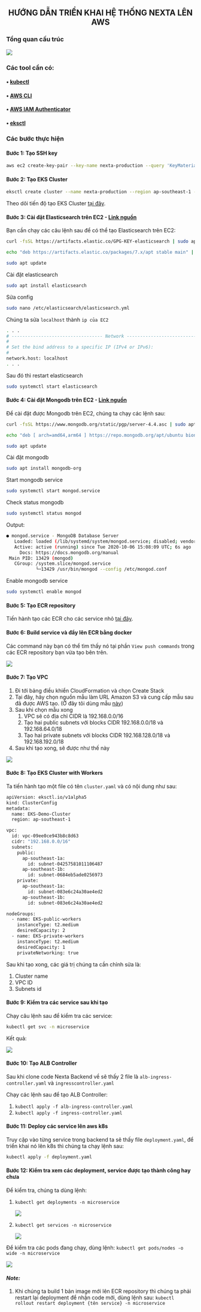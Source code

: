 ## <center>HƯỚNG DẪN TRIỂN KHAI HỆ THỐNG NEXTA LÊN AWS</center>

### Tổng quan cấu trúc

<img src="./img/nexta.png"/>

### Các tool cần có:
#### • [kubectl](https://kubernetes.io/docs/tasks/tools/install-kubectl/)
#### • [AWS CLI](https://docs.aws.amazon.com/cli/latest/userguide/clichap-configure.html)
#### • [AWS IAM Authenticator](https://docs.aws.amazon.com/eks/latest/userguide/install-aws-iam-authenticator.html)
#### • [eksctl](https://github.com/weaveworks/eksctl)

### Các bước thực hiện
#### Bước 1: Tạo SSH key
```sh
aws ec2 create-key-pair --key-name nexta-production --query 'KeyMaterial' --output text> nexta-production.pem
```
#### Bước 2: Tạo EKS Cluster
```sh
eksctl create cluster --name nexta-production --region ap-southeast-1 --nodegroupname nexta-production --nodes 2 --ssh-access --ssh-public-key nexta-production –managed
```
Theo dõi tiến độ tạo EKS Cluster [tại đây](https://ap-southeast-1.console.aws.amazon.com/cloudformation/home).
#### Bước 3: Cài đặt Elasticsearch trên EC2 - [Link nguồn](https://www.digitalocean.com/community/tutorials/how-to-install-and-configure-elasticsearch-on-ubuntu-18-04)
Bạn cần chạy các câu lệnh sau để có thể tạo Elasticsearch trên EC2:
```sh
curl -fsSL https://artifacts.elastic.co/GPG-KEY-elasticsearch | sudo apt-key add -
```
```sh
echo "deb https://artifacts.elastic.co/packages/7.x/apt stable main" | sudo tee -a /etc/apt/sources.list.d/elastic-7.x.list
```
```sh
sudo apt update
```
Cài đặt elasticsearch
```sh
sudo apt install elasticsearch
```
Sửa config
```sh
sudo nano /etc/elasticsearch/elasticsearch.yml
```
Chúng ta sửa `localhost` thành `ip của EC2`
```sh
. . .
# ---------------------------------- Network -----------------------------------
#
# Set the bind address to a specific IP (IPv4 or IPv6):
#
network.host: localhost
. . .
```
Sau đó thì restart elasticsearch
```sh
sudo systemctl start elasticsearch
```
#### Bước 4: Cài đặt Mongodb trên EC2 - [Link nguồn](https://www.digitalocean.com/community/tutorials/how-to-install-mongodb-on-ubuntu-18-04-source)
Để cài đặt được Mongodb trên EC2, chúng ta chạy các lệnh sau:
```sh
curl -fsSL https://www.mongodb.org/static/pgp/server-4.4.asc | sudo apt-key add -
```
```sh
echo "deb [ arch=amd64,arm64 ] https://repo.mongodb.org/apt/ubuntu bionic/mongodb-org/4.4 multiverse" | sudo tee /etc/apt/sources.list.d/mongodb-org-4.4.list
```
```sh
sudo apt update
```
Cài đặt mongodb
```sh
sudo apt install mongodb-org
```
Start mongodb service
```sh
sudo systemctl start mongod.service
```
Check status mongodb
```sh
sudo systemctl status mongod
```
Output:
```sh
● mongod.service - MongoDB Database Server
   Loaded: loaded (/lib/systemd/system/mongod.service; disabled; vendor preset: enabled)
   Active: active (running) since Tue 2020-10-06 15:08:09 UTC; 6s ago
     Docs: https://docs.mongodb.org/manual
 Main PID: 13429 (mongod)
   CGroup: /system.slice/mongod.service
           └─13429 /usr/bin/mongod --config /etc/mongod.conf
```
Enable mongodb service
```sh
sudo systemctl enable mongod
```

#### Bước 5: Tạo ECR repository
Tiến hành tạo các ECR cho các service nhỏ [tại đây](https://ap-southeast-1.console.aws.amazon.com/ecr/repositories?region=ap-southeast-1).
#### Bước 6: Build service và đẩy lên ECR bằng docker
Các command này bạn có thể tìm thấy nó tại phần `View push commands` trong các ECR repository bạn vừa tạo bên trên.

<img src="./img/command_ECR.png"/>

#### Bước 7: Tạo VPC
1. Đi tới bảng điều khiển CloudFormation và chọn Create Stack
2. Tại đây, hãy chọn nguồn mẫu làm URL Amazon S3 và cung cấp mẫu sau đã
được AWS tạo. (Ở đây tôi dùng mẫu [này](https://amazon-eks.s3.us-west-2.amazonaws.com/cloudformation/2020-06-10/amazon-eks-vpc-private-subnets.yaml))
3. Sau khi chọn mẫu xong
    1. VPC sẽ có địa chỉ CIDR là 192.168.0.0/16
    2. Tạo hai public subnets với blocks CIDR 192.168.0.0/18 và 192.168.64.0/18
    3. Tạo hai private subnets với blocks CIDR 192.168.128.0/18 và 192.168.192.0/18
4. Sau khi tạo xong, sẽ được như thế này

<img src="./img/eks_cluster_vpc.jpg"/>

#### Bước 8: Tạo EKS Cluster with Workers
Ta tiến hành tạo một file có tên `cluster.yaml` và có nội dung như sau:
```sh
apiVersion: eksctl.io/v1alpha5
kind: ClusterConfig
metadata:
  name: EKS-Demo-Cluster
  region: ap-southeast-1

vpc:
  id: vpc-09ee0ce943b8c8d63
  cidr: "192.168.0.0/16"
  subnets:
    public:
      ap-southeast-1a:
        id: subnet-04257581011106487
      ap-southeast-1b:
        id: subnet-0684eb5ade0256973
    private:
      ap-southeast-1a:
        id: subnet-083e6c24a30ae4ed2
      ap-southeast-1b:
        id: subnet-083e6c24a30ae4ed2

nodeGroups:
  - name: EKS-public-workers
    instanceType: t2.medium
    desiredCapacity: 2
  - name: EKS-private-workers
    instanceType: t2.medium
    desiredCapacity: 1
    privateNetworking: true
```
Sau khi tạo xong, các giá trị chúng ta cần chỉnh sửa là:
1. Cluster name
2. VPC ID
3. Subnets id

#### Bước 9: Kiểm tra các service sau khi tạo
Chạy câu lệnh sau để kiểm tra các service:
```sh
kubectl get svc -n microservice
```
Kết quả:

<img src="./img/kubectl_get_svc.jpg"/>

#### Bước 10: Tạo ALB Controller
Sau khi clone code Nexta Backend về sẽ thấy 2 file là `alb-ingress-controller.yaml` và `ingresscontroller.yaml`

Chạy các lệnh sau để tạo ALB Controller:
1. `kubectl apply -f alb-ingress-controller.yaml`
2. `kubectl apply -f ingress-controller.yaml`
#### Bước 11: Deploy các service lên aws k8s
Truy cập vào từng service trong backend ta sẽ thấy file `deployment.yaml`, để triển khai nó lên k8s thì chúng ta chạy lệnh sau:
```sh
kubectl apply -f deployment.yaml
```
#### Bước 12: Kiểm tra xem các deployment, service được tạo thành công hay chưa
Để kiểm tra, chúng ta dùng lệnh:
1. `kubectl get deployments -n microservice`

    <img src="./img/kubectl_get_deployment.jpg"/>

2. `kubectl get services -n microservice`

    <img src="./img/kubectl_get_pods.jpg"/>

Để kiểm tra các pods đang chạy, dùng lệnh: `kubectl get pods/nodes -o wide -n microservice`

<img src="./img/pods_running.jpg"/>

#### *Note:*
1. Khi chúng ta build 1 bản image mới lên ECR repository thì chúng ta phải restart lại deployment để nhận code mới, dùng lệnh sau: `kubectl rollout restart deployment {tên service} -n microservice`